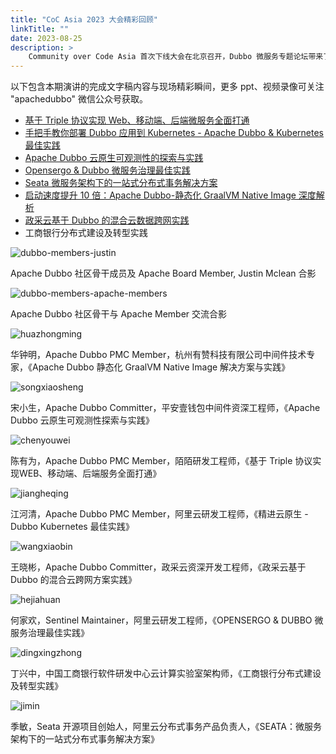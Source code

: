 ```yaml
---
title: "CoC Asia 2023 大会精彩回顾"
linkTitle: ""
date: 2023-08-25
description: >
    Community over Code Asia 首次下线大会在北京召开，Dubbo 微服务专题论坛带来了 8 大精彩主题演讲，让我们一起回顾一些大会的一些精彩瞬间吧。
---
```


以下包含本期演讲的完成文字稿内容与现场精彩瞬间，更多 ppt、视频录像可关注 "apachedubbo" 微信公众号获取。
* [基于 Triple 协议实现 Web、移动端、后端微服务全面打通](/zh-cn/blog/2023/10/07/基于-triple-实现-web-移动端后端全面打通/)
* [手把手教你部署 Dubbo 应用到 Kubernetes - Apache Dubbo & Kubernetes最佳实践](/zh-cn/blog/2023/10/07/手把手教你部署dubbo应用到kubernetes-apache-dubbo-kubernetes-最佳实践/)
* [Apache Dubbo 云原生可观测性的探索与实践](/zh-cn/blog/2023/10/07/apache-dubbo-云原生可观测性的探索与实践/)
* [Opensergo & Dubbo 微服务治理最佳实践](/zh-cn/blog/2023/10/07/opensergo-dubbo-微服务治理最佳实践/)
* [Seata 微服务架构下的一站式分布式事务解决方案](/zh-cn/blog/2023/10/07/seata-微服务架构下的一站式分布式事务解决方案/)
* [启动速度提升 10 倍：Apache Dubbo-静态化 GraalVM Native Image 深度解析](/zh-cn/blog/2023/10/07/启动速度提升10倍apache-dubbo-静态化-graalvm-native-image-深度解析/)
* [政采云基于 Dubbo 的混合云数据跨网实践](/zh-cn/blog/2023/10/07/政采云基于dubbo的混合云数据跨网实践/)
* 工商银行分布式建设及转型实践

![dubbo-members-justin](/imgs/blog/2023/8/apachecon-summary/dubbo-members-justin.jpg)

Apache Dubbo 社区骨干成员及 Apache Board Member, Justin Mclean 合影

![dubbo-members-apache-members](/imgs/blog/2023/8/apachecon-summary/dubbo-members-apache-members.jpg)

Apache Dubbo 社区骨干与 Apache Member 交流合影

![huazhongming](/imgs/blog/2023/8/apachecon-summary/huazhongming.jpg)

华钟明，Apache Dubbo PMC Member，杭州有赞科技有限公司中间件技术专家，《Apache Dubbo 静态化 GraalVM Native Image 解决方案与实践》

![songxiaosheng](/imgs/blog/2023/8/apachecon-summary/songxiaosheng.jpg)

宋小生，Apache Dubbo Committer，平安壹钱包中间件资深工程师，《Apache Dubbo 云原生可观测性探索与实践》

![chenyouwei](/imgs/blog/2023/8/apachecon-summary/chenyouwei.jpg)

陈有为，Apache Dubbo PMC Member，陌陌研发工程师，《基于 Triple 协议实现WEB、移动端、后端服务全面打通》

![jiangheqing](/imgs/blog/2023/8/apachecon-summary/jiangheqing.jpg)

江河清，Apache Dubbo PMC Member，阿里云研发工程师，《精进云原生 - Dubbo Kubernetes 最佳实践》

![wangxiaobin](/imgs/blog/2023/8/apachecon-summary/wangxiaobin.jpg)

王晓彬，Apache Dubbo Committer，政采云资深开发工程师，《政采云基于 Dubbo 的混合云跨网方案实践》

![hejiahuan](/imgs/blog/2023/8/apachecon-summary/hejiahuan.jpg)

何家欢，Sentinel Maintainer，阿里云研发工程师，《OPENSERGO & DUBBO 微服务治理最佳实践》

![dingxingzhong](/imgs/blog/2023/8/apachecon-summary/dingxingzhong.jpg)

丁兴中，中国工商银行软件研发中心云计算实验室架构师，《工商银行分布式建设及转型实践》

![jimin](/imgs/blog/2023/8/apachecon-summary/jimin.jpg)

季敏，Seata 开源项目创始人，阿里云分布式事务产品负责人，《SEATA：微服务架构下的一站式分布式事务解决方案》
